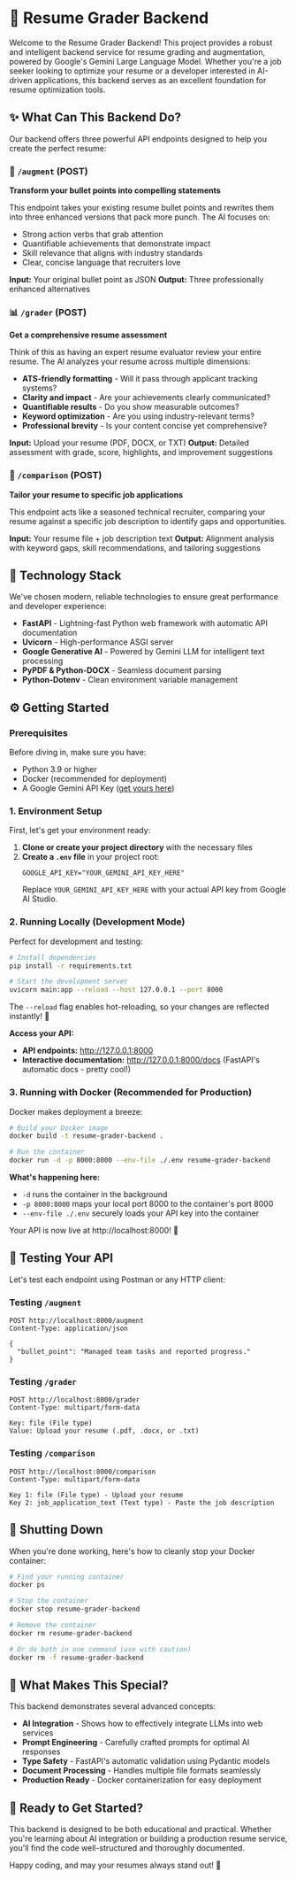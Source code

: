 # 📄 Resume Grader Backend

Welcome to the Resume Grader Backend! This project provides a robust and intelligent backend service for resume grading and augmentation, powered by Google's Gemini Large Language Model. Whether you're a job seeker looking to optimize your resume or a developer interested in AI-driven applications, this backend serves as an excellent foundation for resume optimization tools.

## ✨ What Can This Backend Do?

Our backend offers three powerful API endpoints designed to help you create the perfect resume:

### 🔧 `/augment` (POST)

**Transform your bullet points into compelling statements**

This endpoint takes your existing resume bullet points and rewrites them into three enhanced versions that pack more punch. The AI focuses on:

- Strong action verbs that grab attention
- Quantifiable achievements that demonstrate impact
- Skill relevance that aligns with industry standards
- Clear, concise language that recruiters love

**Input:** Your original bullet point as JSON
**Output:** Three professionally enhanced alternatives

### 📊 `/grader` (POST)

**Get a comprehensive resume assessment**

Think of this as having an expert resume evaluator review your entire resume. The AI analyzes your resume across multiple dimensions:

- **ATS-friendly formatting** - Will it pass through applicant tracking systems?
- **Clarity and impact** - Are your achievements clearly communicated?
- **Quantifiable results** - Do you show measurable outcomes?
- **Keyword optimization** - Are you using industry-relevant terms?
- **Professional brevity** - Is your content concise yet comprehensive?

**Input:** Upload your resume (PDF, DOCX, or TXT)
**Output:** Detailed assessment with grade, score, highlights, and improvement suggestions

### 🎯 `/comparison` (POST)

**Tailor your resume to specific job applications**

This endpoint acts like a seasoned technical recruiter, comparing your resume against a specific job description to identify gaps and opportunities.

**Input:** Your resume file + job description text
**Output:** Alignment analysis with keyword gaps, skill recommendations, and tailoring suggestions

## 🚀 Technology Stack

We've chosen modern, reliable technologies to ensure great performance and developer experience:

- **FastAPI** - Lightning-fast Python web framework with automatic API documentation
- **Uvicorn** - High-performance ASGI server
- **Google Generative AI** - Powered by Gemini LLM for intelligent text processing
- **PyPDF & Python-DOCX** - Seamless document parsing
- **Python-Dotenv** - Clean environment variable management

## ⚙️ Getting Started

### Prerequisites

Before diving in, make sure you have:

- Python 3.9 or higher
- Docker (recommended for deployment)
- A Google Gemini API Key ([get yours here](https://ai.google.dev/))

### 1. Environment Setup

First, let's get your environment ready:

1. **Clone or create your project directory** with the necessary files
2. **Create a `.env` file** in your project root:
   ```env
   GOOGLE_API_KEY="YOUR_GEMINI_API_KEY_HERE"
   ```
   Replace `YOUR_GEMINI_API_KEY_HERE` with your actual API key from Google AI Studio.

### 2. Running Locally (Development Mode)

Perfect for development and testing:

```bash
# Install dependencies
pip install -r requirements.txt

# Start the development server
uvicorn main:app --reload --host 127.0.0.1 --port 8000
```

The `--reload` flag enables hot-reloading, so your changes are reflected instantly! 🔄

**Access your API:**

- **API endpoints:** http://127.0.0.1:8000
- **Interactive documentation:** http://127.0.0.1:8000/docs (FastAPI's automatic docs - pretty cool!)

### 3. Running with Docker (Recommended for Production)

Docker makes deployment a breeze:

```bash
# Build your Docker image
docker build -t resume-grader-backend .

# Run the container
docker run -d -p 8000:8000 --env-file ./.env resume-grader-backend
```

**What's happening here:**

- `-d` runs the container in the background
- `-p 8000:8000` maps your local port 8000 to the container's port 8000
- `--env-file ./.env` securely loads your API key into the container

Your API is now live at http://localhost:8000! 🎉

## 🧪 Testing Your API

Let's test each endpoint using Postman or any HTTP client:

### Testing `/augment`

```
POST http://localhost:8000/augment
Content-Type: application/json

{
  "bullet_point": "Managed team tasks and reported progress."
}
```

### Testing `/grader`

```
POST http://localhost:8000/grader
Content-Type: multipart/form-data

Key: file (File type)
Value: Upload your resume (.pdf, .docx, or .txt)
```

### Testing `/comparison`

```
POST http://localhost:8000/comparison
Content-Type: multipart/form-data

Key 1: file (File type) - Upload your resume
Key 2: job_application_text (Text type) - Paste the job description
```

## 🛑 Shutting Down

When you're done working, here's how to cleanly stop your Docker container:

```bash
# Find your running container
docker ps

# Stop the container
docker stop resume-grader-backend

# Remove the container
docker rm resume-grader-backend

# Or do both in one command (use with caution)
docker rm -f resume-grader-backend
```

## 🎯 What Makes This Special?

This backend demonstrates several advanced concepts:

- **AI Integration** - Shows how to effectively integrate LLMs into web services
- **Prompt Engineering** - Carefully crafted prompts for optimal AI responses
- **Type Safety** - FastAPI's automatic validation using Pydantic models
- **Document Processing** - Handles multiple file formats seamlessly
- **Production Ready** - Docker containerization for easy deployment

## 🤝 Ready to Get Started?

This backend is designed to be both educational and practical. Whether you're learning about AI integration or building a production resume service, you'll find the code well-structured and thoroughly documented.

Happy coding, and may your resumes always stand out! 🌟

